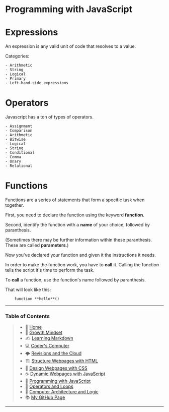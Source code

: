 
# Programming with JavaScript

# Expressions

An expression is any valid unit of code that resolves to a value.

Categories:

    - Arithmetic
    - String
    - Logical
    - Primary
    - Left-hand-side expressions

# Operators

Javascript has a ton of types of operators.

    - Assignment
    - Comparison
    - Arithmetic
    - Bitwise
    - Logical
    - String
    - Conditional
    - Comma
    - Unary
    - Relational 

# Functions

Functions are a series of statements that form a specific task when together. 

First, you need to declare the function using the keyword **function**. 

Second, identify the function with a **name** of your choice, followed by paranthesis. 

(Sometimes there may be further information within these paranthesis. These are called **parameters**.)

Now you've declared your function and given it the instructions it needs. 

In order to make the function work, you have to **call** it. Calling the function tells the script it's time to perform the task. 

To **call** a function, use the function's name followed by paranthesis. 

That will look like this:

        function **hello**()

_____

### **Table of Contents**

> * 🏡 [Home](README.md)
> * 💭 [Growth Mindset](growthmindset.md)
> * ✍️ [Learning Markdown](learningmarkdown.md)
> * 💻 [Coder's Computer](coderscomputer.md)
> * 🌩️ [Revisions and the Cloud](revisionscloud.md)
> * 🏗️ [Structure Webpages with HTML](structure.md)
> * 🎨 [Design Webpages with CSS](designcss.md)
> * ☕ [Dynamic Webpages with JavaScript](dynamicjava.md)
> * 🌵 [Programming with JavaScript](programjs.md)
> * 🤖 [Operators and Loops](operloops.md)
> * 🧮 [Computer Architecture and Logic](comparchlogic.md)
> * 📚 [My GitHub Page](https://github.com/mistidinzy)

_____
